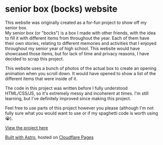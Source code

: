 # senior box (bocks) website
This website was originally created as a for-fun project to show off my senior box.  
My senior box (or "bocks") is a box I made with other friends, with the idea to fill it with different items from throughout the year.
Each of them have their own stories, relating to different memories and activities that I enjoyed throughout my senior year of high school.
This website would have showcased those items, but for lack of time and privacy reasons, I have decided to scrap this project.

This website uses a bunch of photos of the actual box to create an opening animation when you scroll down.
It would have opened to show a list of the different items that were inside of it.

The code in this project was written before I fully understood HTML/CSS/JS, so it's extremely messy and incoherent at times.
I'm still learning, but I've definitely improved since making this project.

Feel free to use parts of this project however you please (although I'm not fully sure what you would want to use or if my spaghetti code is worth using 😭).

[View the project here](https://bocks.aldenw.ong)

[Built with Astro](https://astro.build), hosted on [Cloudflare Pages](https://pages.cloudflare.com/)
